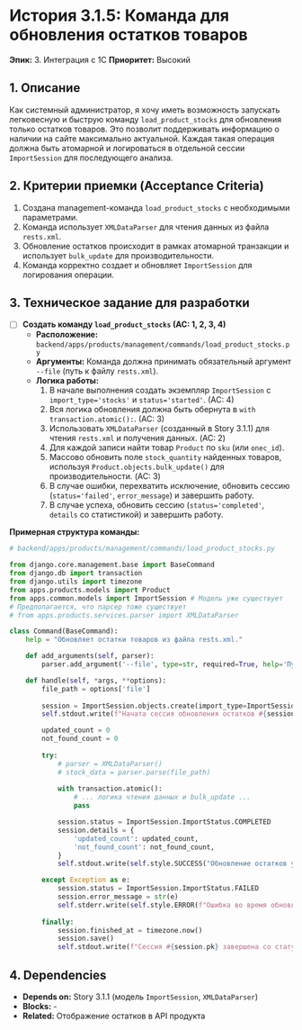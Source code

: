 # История 3.1.5: Команда для обновления остатков товаров

**Эпик:** 3. Интеграция с 1С
**Приоритет:** Высокий

## 1. Описание

Как системный администратор, я хочу иметь возможность запускать легковесную и быструю команду `load_product_stocks` для обновления только остатков товаров. Это позволит поддерживать информацию о наличии на сайте максимально актуальной. Каждая такая операция должна быть атомарной и логироваться в отдельной сессии `ImportSession` для последующего анализа.

## 2. Критерии приемки (Acceptance Criteria)

1. Создана management-команда `load_product_stocks` с необходимыми параметрами.
2. Команда использует `XMLDataParser` для чтения данных из файла `rests.xml`.
3. Обновление остатков происходит в рамках атомарной транзакции и использует `bulk_update` для производительности.
4. Команда корректно создает и обновляет `ImportSession` для логирования операции.

## 3. Техническое задание для разработки

- [ ] **Создать команду `load_product_stocks` (AC: 1, 2, 3, 4)**
  - **Расположение:** `backend/apps/products/management/commands/load_product_stocks.py`
  - **Аргументы:** Команда должна принимать обязательный аргумент `--file` (путь к файлу `rests.xml`).
  - **Логика работы:**
    1. В начале выполнения создать экземпляр `ImportSession` с `import_type='stocks'` и `status='started'`. (AC: 4)
    2. Вся логика обновления должна быть обернута в `with transaction.atomic():`. (AC: 3)
    3. Использовать `XMLDataParser` (созданный в Story 3.1.1) для чтения `rests.xml` и получения данных. (AC: 2)
    4. Для каждой записи найти товар `Product` по `sku` (или `onec_id`).
    5. Массово обновить поле `stock_quantity` найденных товаров, используя `Product.objects.bulk_update()` для производительности. (AC: 3)
    6. В случае ошибки, перехватить исключение, обновить сессию (`status='failed'`, `error_message`) и завершить работу.
    7. В случае успеха, обновить сессию (`status='completed'`, `details` со статистикой) и завершить работу.

**Примерная структура команды:**

```python
# backend/apps/products/management/commands/load_product_stocks.py

from django.core.management.base import BaseCommand
from django.db import transaction
from django.utils import timezone
from apps.products.models import Product
from apps.common.models import ImportSession # Модель уже существует
# Предполагается, что парсер тоже существует
# from apps.products.services.parser import XMLDataParser 

class Command(BaseCommand):
    help = "Обновляет остатки товаров из файла rests.xml."

    def add_arguments(self, parser):
        parser.add_argument('--file', type=str, required=True, help='Путь к файлу rests.xml.')

    def handle(self, *args, **options):
        file_path = options['file']
        
        session = ImportSession.objects.create(import_type=ImportSession.ImportType.STOCKS)
        self.stdout.write(f"Начата сессия обновления остатков #{session.pk}...")

        updated_count = 0
        not_found_count = 0
        
        try:
            # parser = XMLDataParser()
            # stock_data = parser.parse(file_path)
            
            with transaction.atomic():
                # ... логика чтения данных и bulk_update ...
                pass

            session.status = ImportSession.ImportStatus.COMPLETED
            session.details = {
                'updated_count': updated_count,
                'not_found_count': not_found_count,
            }
            self.stdout.write(self.style.SUCCESS("Обновление остатков успешно завершено."))

        except Exception as e:
            session.status = ImportSession.ImportStatus.FAILED
            session.error_message = str(e)
            self.stderr.write(self.style.ERROR(f"Ошибка во время обновления: {e}"))
        
        finally:
            session.finished_at = timezone.now()
            session.save()
            self.stdout.write(f"Сессия #{session.pk} завершена со статусом '{session.status}'.")
```

## 4. Dependencies

- **Depends on:** Story 3.1.1 (модель `ImportSession`, `XMLDataParser`)
- **Blocks:** -
- **Related:** Отображение остатков в API продукта
